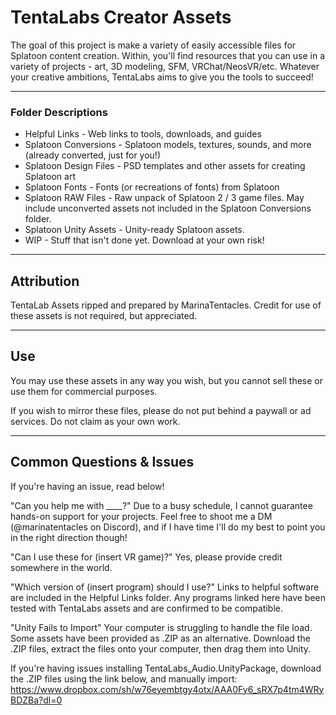 # TentaLabs Creator Assets
The goal of this project is make a variety of easily accessible files for Splatoon content creation. 
Within, you'll find resources that you can use in a variety of projects - art, 3D modeling, SFM, VRChat/NeosVR/etc.
Whatever your creative ambitions, TentaLabs aims to give you the tools to succeed!

---

### Folder Descriptions

+ Helpful Links - Web links to tools, downloads, and guides
+ Splatoon Conversions - Splatoon models, textures, sounds, and more (already converted, just for you!)
+ Splatoon Design Files - PSD templates and other assets for creating Splatoon art
+ Splatoon Fonts - Fonts (or recreations of fonts) from Splatoon
+ Splatoon RAW Files - Raw unpack of Splatoon 2 / 3 game files. May include unconverted assets not included in the Splatoon Conversions folder.
+ Splatoon Unity Assets - Unity-ready Splatoon assets. 
+ WIP - Stuff that isn't done yet. Download at your own risk!

---

## Attribution
TentaLab Assets ripped and prepared by MarinaTentacles. Credit for use of these assets is not required, but appreciated. 

---

## Use
You may use these assets in any way you wish, but you cannot sell these or use them for commercial purposes. 

If you wish to mirror these files, please do not put behind a paywall or ad services. Do not claim as your own work.

---

## Common Questions & Issues
If you're having an issue, read below!

"Can you help me with ____?"
Due to a busy schedule, I cannot guarantee hands-on support for your projects. 
Feel free to shoot me a DM (@marinatentacles on Discord), and if I have time I'll do my best to point you in the right direction though!

"Can I use these for (insert VR game)?"
Yes, please provide credit somewhere in the world. 

"Which version of (insert program) should I use?"
Links to helpful software are included in the Helpful Links folder. Any programs linked here have been tested with TentaLabs assets and are confirmed to be compatible.

"Unity Fails to Import"
Your computer is struggling to handle the file load. Some assets have been provided as .ZIP as an alternative. Download the .ZIP files, extract the files onto your computer, then drag them into Unity.

If you're having issues installing TentaLabs_Audio.UnityPackage, download the .ZIP files using the link below, and manually import:
https://www.dropbox.com/sh/w76eyembtgy4otx/AAA0Fy6_sRX7p4tm4WRyBDZBa?dl=0
